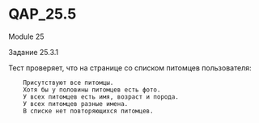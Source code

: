 # QAP_25.5
Module 25

Задание 25.3.1

Тест проверяет, что на странице со списком питомцев пользователя:

        Присутствуют все питомцы.
        Хотя бы у половины питомцев есть фото.
        У всех питомцев есть имя, возраст и порода.
        У всех питомцев разные имена.
        В списке нет повторяющихся питомцев.

